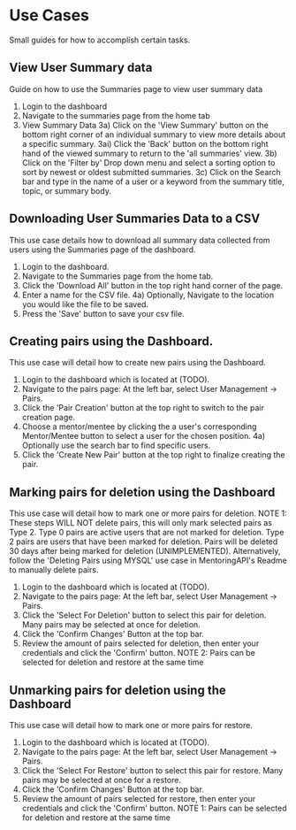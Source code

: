 # Use Cases
Small guides for how to accomplish certain tasks.

## View User Summary data
Guide on how to use the Summaries page to view user summary data

1) Login to the dashboard
2) Navigate to the summaries page from the home tab
3) View Summary Data
	3a) Click on the 'View Summary' button on the bottom right corner of an individual summary to view more details about a specific summary.
		3ai) Click the 'Back' button on the bottom right hand of the viewed summary to return to the 'all summaries' view.
	3b) Click on the 'Filter by' Drop down menu and select a sorting option to sort by newest or oldest submitted summaries.
	3c) Click on the Search bar and type in the name of a user or a keyword from the summary title, topic, or summary body.

## Downloading User Summaries Data to a CSV
This use case details how to download all summary data collected from users using the Summaries page of the dashboard.

1) Login to the dashboard.
2) Navigate to the Summaries page from the home tab.
3) Click the 'Download All' button in the top right hand corner of the page.
4) Enter a name for the CSV file.
	4a) Optionally, Navigate to the location you would like the file to be saved.
5) Press the 'Save' button to save your csv file.

## Creating pairs using the Dashboard.
This use case will detail how to create new pairs using the Dashboard.

1)  Login to the dashboard which is located at (TODO).
2)  Navigate to the pairs page: At the left bar, select User Management -> Pairs.
3)  Click the 'Pair Creation' button at the top right to switch to the pair creation page.
4)  Choose a mentor/mentee by clicking the a user's corresponding Mentor/Mentee button to select a user for the chosen position.
4a) Optionally use the search bar to find specific users.
5)  Click the 'Create New Pair' button at the top right to finalize creating the pair.

## Marking pairs for deletion using the Dashboard
This use case will detail how to mark one or more pairs for deletion.
NOTE 1: These steps WILL NOT delete pairs, this will only mark selected pairs as Type 2.
	Type 0 pairs are active users that are not marked for deletion.
	Type 2 pairs are users that have been marked for deletion.
	Pairs will be deleted 30 days after being marked for deletion (UNIMPLEMENTED).
	Alternatively, follow the 'Deleting Pairs using MYSQL' use case in MentoringAPI's Readme to manually delete pairs.

1)  Login to the dashboard which is located at (TODO).
2)  Navigate to the pairs page: At the left bar, select User Management -> Pairs.
3)  Click the 'Select For Deletion' button to select this pair for deletion. Many pairs may be selected at once for deletion.
4)  Click the 'Confirm Changes' Button at the top bar.
5)  Review the amount of pairs selected for deletion, then enter your credentials and click the 'Confirm' button.
NOTE 2: Pairs can be selected for deletion and restore at the same time

## Unmarking pairs for deletion using the Dashboard
This use case will detail how to mark one or more pairs for restore.

1)  Login to the dashboard which is located at (TODO).
2)  Navigate to the pairs page: At the left bar, select User Management -> Pairs.
3)  Click the 'Select For Restore' button to select this pair for restore. Many pairs may be selected at once for a restore.
4)  Click the 'Confirm Changes' Button at the top bar.
5)  Review the amount of pairs selected for restore, then enter your credentials and click the 'Confirm' button.
NOTE 1: Pairs can be selected for deletion and restore at the same time
